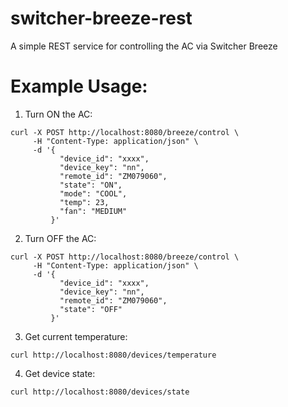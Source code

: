 # switcher-breeze-rest
A simple REST service for controlling the AC via Switcher Breeze

# Example Usage:
1. Turn ON the AC:
```
curl -X POST http://localhost:8080/breeze/control \
     -H "Content-Type: application/json" \
     -d '{
           "device_id": "xxxx",
           "device_key": "nn",
           "remote_id": "ZM079060",
           "state": "ON",
           "mode": "COOL",
           "temp": 23,
           "fan": "MEDIUM"
         }'
```

2. Turn OFF the AC:
```
curl -X POST http://localhost:8080/breeze/control \
     -H "Content-Type: application/json" \
     -d '{
           "device_id": "xxxx",
           "device_key": "nn",
           "remote_id": "ZM079060",
           "state": "OFF"
         }'
```

3. Get current temperature:
```
curl http://localhost:8080/devices/temperature
```

4. Get device state:
```
curl http://localhost:8080/devices/state
```

